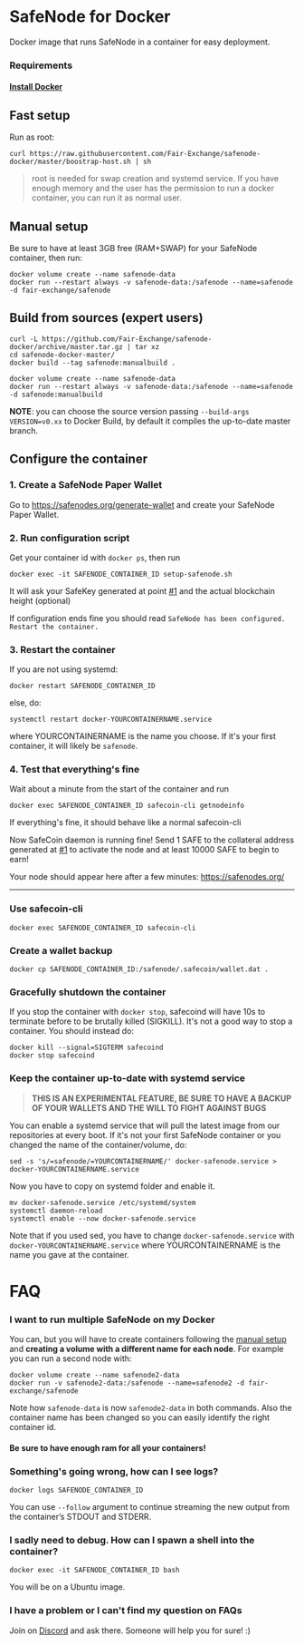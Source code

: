 # SafeNode for Docker
Docker image that runs SafeNode in a container for easy deployment.

### Requirements
#### [Install Docker](https://docs.docker.com/get-docker/)

## Fast setup
Run as root:
```
curl https://raw.githubusercontent.com/Fair-Exchange/safenode-docker/master/boostrap-host.sh | sh
```
> root is needed for swap creation and systemd service. If you have enough memory and the user has the permission to run a docker container, you can run it as normal user.

## Manual setup
Be sure to have at least 3GB free (RAM+SWAP) for your SafeNode container, then run:
```
docker volume create --name safenode-data
docker run --restart always -v safenode-data:/safenode --name=safenode -d fair-exchange/safenode
```

## Build from sources (expert users)
```
curl -L https://github.com/Fair-Exchange/safenode-docker/archive/master.tar.gz | tar xz
cd safenode-docker-master/
docker build --tag safenode:manualbuild .

docker volume create --name safenode-data
docker run --restart always -v safenode-data:/safenode --name=safenode -d safenode:manualbuild
```

**NOTE**: you can choose the source version passing `--build-args VERSION=v0.xx` to Docker Build, by default it compiles the up-to-date master branch.

## Configure the container

### 1. Create a SafeNode Paper Wallet
Go to https://safenodes.org/generate-wallet and create your SafeNode Paper Wallet.

### 2. Run configuration script
Get your container id with `docker ps`, then run
```
docker exec -it SAFENODE_CONTAINER_ID setup-safenode.sh
```

It will ask your SafeKey generated at point [#1](#1-Create-a-SafeNode-Paper-Wallet) and the actual blockchain height (optional)

If configuration ends fine you should read `SafeNode has been configured. Restart the container.`

### 3. Restart the container
If you are not using systemd:
```
docker restart SAFENODE_CONTAINER_ID
```

else, do:
```
systemctl restart docker-YOURCONTAINERNAME.service
```
where YOURCONTAINERNAME is the name you choose. If it's your first container, it will likely be `safenode`.

### 4. Test that everything's fine
Wait about a minute from the start of the container and run
```
docker exec SAFENODE_CONTAINER_ID safecoin-cli getnodeinfo
```
If everything's fine, it should behave like a normal safecoin-cli

Now SafeCoin daemon is running fine! Send 1 SAFE to the collateral address generated at [#1](#1-Create-a-SafeNode-Paper-Wallet) to activate the node and at least 10000 SAFE to begin to earn!

Your node should appear here after a few minutes: https://safenodes.org/

---
### Use safecoin-cli
```
docker exec SAFENODE_CONTAINER_ID safecoin-cli
```

### Create a wallet backup
```
docker cp SAFENODE_CONTAINER_ID:/safenode/.safecoin/wallet.dat .
```

### Gracefully shutdown the container
If you stop the container with `docker stop`, safecoind will have 10s to terminate before to be brutally killed (SIGKILL). It's not a good way to stop a container. You should instead do:
```
docker kill --signal=SIGTERM safecoind
docker stop safecoind
```

### Keep the container up-to-date with systemd service
> **THIS IS AN EXPERIMENTAL FEATURE, BE SURE TO HAVE A BACKUP OF YOUR WALLETS AND THE WILL TO FIGHT AGAINST BUGS**

You can enable a systemd service that will pull the latest image from our repositories at every boot. If it's not your first SafeNode container or you changed the name of the container/volume, do:
```
sed -s 's/=safenode/=YOURCONTAINERNAME/' docker-safenode.service > docker-YOURCONTAINERNAME.service
```
Now you have to copy on systemd folder and enable it.
```
mv docker-safenode.service /etc/systemd/system
systemctl daemon-reload
systemctl enable --now docker-safenode.service
```
Note that if you used sed, you have to change `docker-safenode.service` with `docker-YOURCONTAINERNAME.service` where YOURCONTAINERNAME is the name you gave at the container.

# FAQ
### **I want to run multiple SafeNode on my Docker**
You can, but you will have to create containers following the [manual setup](#Manual-setup) and **creating a volume with a different name for each node**. For example you can run a second node with:
```
docker volume create --name safenode2-data
docker run -v safenode2-data:/safenode --name=safenode2 -d fair-exchange/safenode
```
Note how `safenode-data` is now `safenode2-data` in both commands. Also the container name has been changed so you can easily identify the right container id.

#### **Be sure to have enough ram for all your containers!**
### **Something's going wrong, how can I see logs?**
```
docker logs SAFENODE_CONTAINER_ID
```
You can use `--follow` argument to continue streaming the new output from the container’s STDOUT and STDERR.

### **I sadly need to debug. How can I spawn a shell into the container?**
```
docker exec -it SAFENODE_CONTAINER_ID bash
```
You will be on a Ubuntu image.

### **I have a problem or I can't find my question on FAQs**
Join on [Discord](https://discord.gg/c6hWAkQ) and ask there. Someone will help you for sure! :)